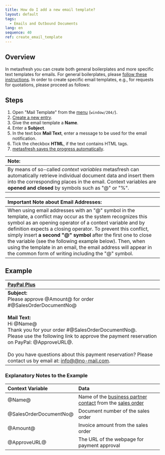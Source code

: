 ```yaml
---
title: How do I add a new email template?
layout: default
tags:
  - Emails and Outbound Documents
lang: en
sequence: 40
ref: create_email_template
---
```


## Overview
In metasfresh you can create both general boilerplates and more specific text templates for emails. For general boilerplates, please [follow these instructions](Create_boilerplate). In order to create specific email templates, e.g., for requests for quotations, please proceed as follows:

## Steps
1. Open "Mail Template" from the [menu](Menu) (`window/204/`).
1. [Create a new entry](New_Record_Window).
1. Give the email template a **Name**.
1. Enter a **Subject**.
1. In the text box **Mail Text**, enter a message to be used for the email notification.
1. Tick the checkbox **HTML**, if the text contains HTML tags.
1. [metasfresh saves the progress automatically](Saveindicator).

| **Note:** |
| :--- |
| By means of so-called *context variables* metasfresh can automatically retrieve individual document data and insert them into the corresponding places in the email. Context variables are **opened and closed** by symbols such as "@" or "%". |

| **<a name="context-variable-email-addresses">Important Note about Email Addresses:</a>** |
| :--- |
| When using email addresses with an "@" symbol in the template, a conflict may occur as the system recognizes this symbol as an opening operator of a context variable and by definition expects a closing operator. To prevent this conflict, simply insert **a second "@" symbol** after the first one to close the variable (see the following example below). Then, when using the template in an email, the email address will appear in the common form of writing including the "@" symbol. |

## Example

| [PayPal Plus](PayPal_payment_rule_salesorder) |
| :--- |
| **Subject:**<br> Please approve @Amount@ for order #@SalesOrderDocumentNo@<br><br> **Mail Text:**<br> Hi @Name@<br> Thank you for your order #@SalesOrderDocumentNo@.<br> Please use the following link to approve the payment reservation on PayPal: @ApproveURL@.<br><br>Do you have questions about this payment reservation? Please contact us by email at: <a href="#context-variable-email-addresses" title="Important Note about Email Addresses">info@@no-mail.com</a>. |

### Explanatory Notes to the Example

| Context Variable | Data |
| :--- | :--- |
| @Name@ | Name of the [business partner contact](Add_user_to_BPartner) from the [sales order](SalesOrder_recording) |
| @SalesOrderDocumentNo@ | Document number of the sales order |
| @Amount@ | Invoice amount from the sales order |
| @ApproveURL@ | The URL of the webpage for payment approval |
